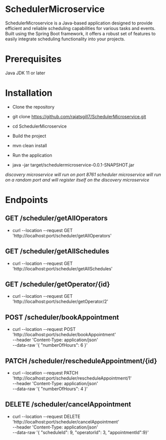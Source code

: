 # SchedulerMicroservice
SchedulerMicroservice is a Java-based application designed to provide efficient and reliable scheduling capabilities for
various tasks and events. Built using the Spring Boot framework, it offers a robust set of features to easily integrate 
scheduling functionality into your projects.

# Prerequisites
Java JDK 11 or later

# Installation
* Clone the repository

* git clone https://github.com/rajatsgill7/SchedulerMicroservice.git
* cd SchedulerMicroservice

* Build the project

* mvn clean install

* Run the application

* java -jar target/schedulermicroservice-0.0.1-SNAPSHOT.jar

*discovery microservice will run on port 8761
scheduler microservice will run on a random port and will register itself on the discovery microservice*

# Endpoints

  ## GET /scheduler/getAllOperators

  * curl --location --request GET 'http://localhost:port/scheduler/getAllOperators'

  ## GET /scheduler/getAllSchedules

  * curl --location --request GET 'http://localhost:port/scheduler/getAllSchedules'

  ## GET /scheduler/getOperator/{id}

  * curl --location --request GET 'http://localhost:port/scheduler/getOperator/2'

  ## POST /scheduler/bookAppointment

  * curl --location --request POST 'http://localhost:port/scheduler/bookAppointment' \
  --header 'Content-Type: application/json' \
  --data-raw '{
  "numberOfHours": 6
  }'

  ## PATCH /scheduler/rescheduleAppointment/{id}

  * curl --location --request PATCH 'http://localhost:port/scheduler/rescheduleAppointment/1' \
  --header 'Content-Type: application/json' \
  --data-raw '{
  "numberOfHours": 4
  }'
     
 ## DELETE /scheduler/cancelAppointment

  * curl --location --request DELETE 'http://localhost:port/scheduler/cancelAppointment' \
  --header 'Content-Type: application/json' \
  --data-raw '{
  "scheduleId": 9,
  "operatorId": 3,
  "appointmentId":9}'

